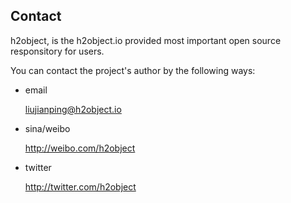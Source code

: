 Contact 
---

h2object, is the h2object.io provided most important open source responsitory for users.

You can contact the project's author by the following ways:

-	email

	liujianping@h2object.io

-	sina/weibo

	http://weibo.com/h2object

-	twitter

	http://twitter.com/h2object
	